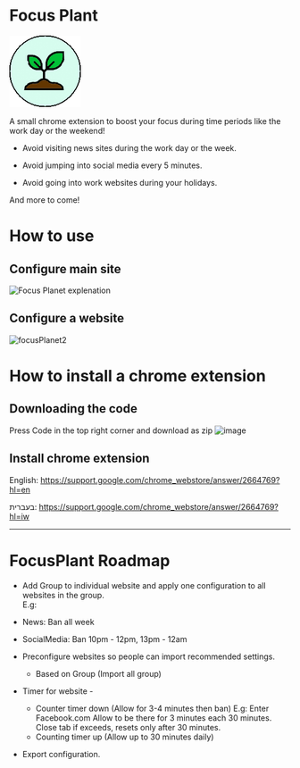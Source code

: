 # Focus Plant

![LogoAnim](/Images/logoAnim.gif)

A small chrome extension to boost your focus during time periods like the work day or the weekend!  

- Avoid visiting news sites during the work day or the week.  
  
- Avoid jumping into social media every 5 minutes.  

- Avoid going into work websites during your holidays.  

And more to come!

# How to use

## Configure main site
![Focus Planet explenation](https://user-images.githubusercontent.com/4838211/178327585-b3f6dbd7-513c-4dc5-aad1-554b26fb3d23.png)

## Configure a website

![focusPlanet2](https://user-images.githubusercontent.com/4838211/178328564-f9af0056-f498-4c1e-86c8-40c62ac1fa8d.png)


# How to install a chrome extension

## Downloading the code
Press Code in the top right corner and download as zip
![image](https://user-images.githubusercontent.com/4838211/204374705-5d9237f0-9a65-4f4f-858c-70008de04124.png)

## Install chrome extension

English: 
https://support.google.com/chrome_webstore/answer/2664769?hl=en

בעברית:
https://support.google.com/chrome_webstore/answer/2664769?hl=iw


---

# FocusPlant Roadmap

- Add Group to individual website and apply one configuration to all websites in the group.  
E.g: 
- News: Ban all week
- SocialMedia: Ban 10pm - 12pm, 13pm - 12am 

- Preconfigure websites so people can import recommended settings.
  - Based on Group (Import all group)

- Timer for website -
    - Counter timer down (Allow for 3-4 minutes then ban)
      E.g: Enter Facebook.com
      Allow to be there for 3 minutes each 30 minutes.  
      Close tab if exceeds, resets only after 30 minutes.  
    - Counting timer up (Allow up to 30 minutes daily)

- Export configuration.  

